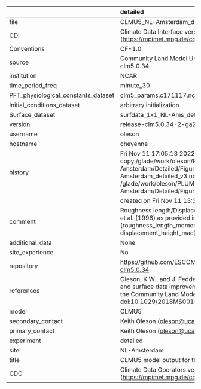 |                                     | detailed                                                                                                                                                                                                                           |
|:------------------------------------|:-----------------------------------------------------------------------------------------------------------------------------------------------------------------------------------------------------------------------------------|
| file                                | CLMU5_NL-Amsterdam_detailed_v3.nc                                                                                                                                                                                                  |
| CDI                                 | Climate Data Interface version 1.9.9 (https://mpimet.mpg.de/cdi)                                                                                                                                                                   |
| Conventions                         | CF-1.0                                                                                                                                                                                                                             |
| source                              | Community Land Model Urban version 5 - release-clm5.0.34                                                                                                                                                                           |
| institution                         | NCAR                                                                                                                                                                                                                               |
| time_period_freq                    | minute_30                                                                                                                                                                                                                          |
| PFT_physiological_constants_dataset | clm5_params.c171117.nc                                                                                                                                                                                                             |
| Initial_conditions_dataset          | arbitrary initialization                                                                                                                                                                                                           |
| Surface_dataset                     | surfdata_1x1_NL-Ams_detailed_simyr2000_c210525.nc                                                                                                                                                                                  |
| version                             | release-clm5.0.34-2-ga2989b04                                                                                                                                                                                                      |
| username                            | oleson                                                                                                                                                                                                                             |
| hostname                            | cheyenne                                                                                                                                                                                                                           |
| history                             | Fri Nov 11 17:05:13 2022: cdo -f nc4 -z zip -b F32 copy /glade/work/oleson/PLUMBER/PLUMBER/NL-Amsterdam/Detailed/Figure5/CLMU5_NL-Amsterdam_detailed_v3.nc /glade/work/oleson/PLUMBER/PLUMBER/NL-Amsterdam/Detailed/Figure5/tmp.nc |
|                                     | created on Fri Nov 11 13:34:48 MST 2022                                                                                                                                                                                            |
| comment                             | Roughness length/Displacement height from Macdonald et al. (1998) as provided in parameter input file (roughness_length_momentum_mac and displacement_height_mac)                                                                  |
| additional_data                     | None                                                                                                                                                                                                                               |
| site_experience                     | No                                                                                                                                                                                                                                 |
| repository                          | https://github.com/ESCOMP/CTSM/releases/tag/release-clm5.0.34                                                                                                                                                                      |
| references                          | Oleson, K.W., and J. Feddema, 2019: Parameterization and surface data improvements and new capabilities for the Community Land Model Urban (CLMU), JAMES, 11, doi:10.1029/2018MS001586.                                            |
| model                               | CLMU5                                                                                                                                                                                                                              |
| secondary_contact                   | Keith Oleson (oleson@ucar.edu)                                                                                                                                                                                                     |
| primary_contact                     | Keith Oleson (oleson@ucar.edu)                                                                                                                                                                                                     |
| experiment                          | detailed                                                                                                                                                                                                                           |
| site                                | NL-Amsterdam                                                                                                                                                                                                                       |
| title                               | CLMU5 model output for the Urban-PLUMBER project                                                                                                                                                                                   |
| CDO                                 | Climate Data Operators version 1.9.9 (https://mpimet.mpg.de/cdo)                                                                                                                                                                   |
